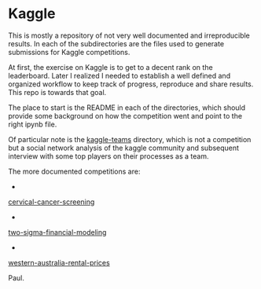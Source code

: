 Kaggle 
=========================

This is mostly a repository of not very well documented and
irreproducible results. In each of the subdirectories are the files
used to generate submissions for Kaggle competitions.

At first, the exercise on Kaggle is to get to a decent rank on the
leaderboard. Later I realized I needed to establish a well defined and
organized workflow to keep track of progress, reproduce and share
results.  This repo is towards that goal.

The place to start is the README in each of the directories, which
should provide some background on how the competition went and point
to the right ipynb file.

Of particular note is the <a
href='https://github.com/paulperry/kaggle/tree/master/kaggle-teams'>
kaggle-teams</a> directory, which is not a competition but a social
network analysis of the kaggle community and subsequent interview with
some top players on their processes as a team.

The more documented competitions are:

- <a href='https://github.com/paulperry/kaggle/tree/master/cervical-cancer-screening'>
cervical-cancer-screening</a>
- <a href='https://github.com/paulperry/kaggle/tree/master/two-sigma-financial-modeling'>
two-sigma-financial-modeling</a>
- <a href='https://github.com/paulperry/kaggle/tree/master/western-australia-rental-prices'>
western-australia-rental-prices</a>

Paul.
